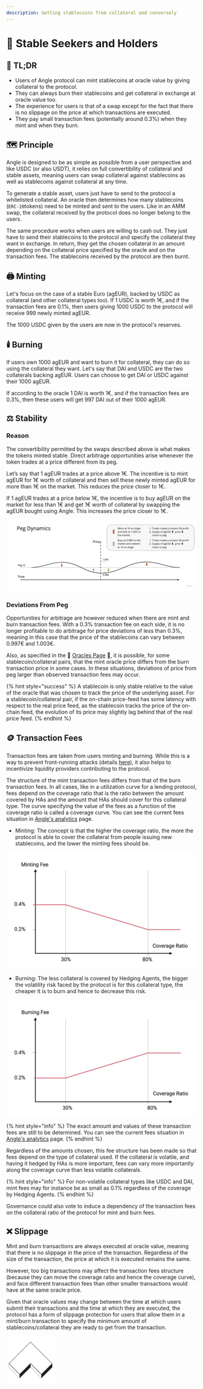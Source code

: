 ```yaml
---
description: Getting stablecoins from collateral and conversely
---
```


# 💱 Stable Seekers and Holders

## 🔎 TL;DR

- Users of Angle protocol can mint stablecoins at oracle value by giving collateral to the protocol.
- They can always burn their stablecoins and get collateral in exchange at oracle value too.
- The experience for users is that of a swap except for the fact that there is no slippage on the price at which transactions are executed.
- They pay small transaction fees (potentially around 0.3%) when they mint and when they burn.

## 🗺️ Principle

Angle is designed to be as simple as possible from a user perspective and like USDC (or also USDT), it relies on full convertibility of collateral and stable assets, meaning users can swap collateral against stablecoins as well as stablecoins against collateral at any time.

To generate a stable asset, users just have to send to the protocol a whitelisted collateral. An oracle then determines how many stablecoins (`ERC-20`tokens) need to be minted and sent to the users. Like in an AMM swap, the collateral received by the protocol does no longer belong to the users.

The same procedure works when users are willing to cash out. They just have to send their stablecoins to the protocol and specify the collateral they want in exchange. In return, they get the chosen collateral in an amount depending on the collateral price specified by the oracle and on the transaction fees. The stablecoins received by the protocol are then burnt.

## 🖨️ Minting

Let's focus on the case of a stable Euro (agEUR), backed by USDC as collateral (and other collateral types too). If 1 USDC is worth 1€, and if the transaction fees are 0.1%, then users giving 1000 USDC to the protocol will receive 999 newly minted agEUR.

The 1000 USDC given by the users are now in the protocol's reserves.

## 🕯️ Burning

If users own 1000 agEUR and want to burn it for collateral, they can do so using the collateral they want. Let's say that DAI and USDC are the two collaterals backing agEUR. Users can choose to get DAI or USDC against their 1000 agEUR.

If according to the oracle 1 DAI is worth 1€, and if the transaction fees are 0.3%, then these users will get 997 DAI out of their 1000 agEUR.

## ⚖️ Stability

### Reason

The convertibility permitted by the swaps described above is what makes the tokens minted stable. Direct arbitrage opportunities arise whenever the token trades at a price different from its peg.

Let’s say that 1 agEUR trades at a price above 1€. The incentive is to mint agEUR for 1€ worth of collateral and then sell these newly minted agEUR for more than 1€ on the market. This reduces the price closer to 1€.

If 1 agEUR trades at a price below 1€, the incentive is to buy agEUR on the market for less than 1€ and get 1€ worth of collateral by swapping the agEUR bought using Angle. This increases the price closer to 1€.

![Angle Peg Dynamics](../../.gitbook/assets/peg.jpg)

### Deviations From Peg

Opportunities for arbitrage are however reduced when there are mint and burn transaction fees. With a 0.3% transaction fee on each side, it is no longer profitable to do arbitrage for price deviations of less than 0.3%, meaning in this case that the price of the stablecoins can vary between 0.997€ and 1.003€.

Also, as specified in the 🔱 [Oracles Page](../oracles.md) 🔱, it is possible, for some stablecoin/collateral pairs, that the mint oracle price differs from the burn transaction price in some cases. In these situations, deviations of price from peg larger than observed transaction fees may occur.

{% hint style="success" %}
A stablecoin is only stable relative to the value of the oracle that was chosen to track the price of the underlying asset. For a stablecoin/collateral pair, if the on-chain price-feed has some latency with respect to the real price feed, as the stablecoin tracks the price of the on-chain feed, the evolution of its price may slightly lag behind that of the real price feed.
{% endhint %}

## 🪙 Transaction Fees

Transaction fees are taken from users minting and burning. While this is a way to prevent front-running attacks (details [here](https://blog.angle.money/angle-research-series-part-2-fees-and-front-running-resistance-for-users-393e0ae14b20)), it also helps to incentivize liquidity providers contributing to the protocol.

The structure of the mint transaction fees differs from that of the burn transaction fees. In all cases, like in a utilization curve for a lending protocol, fees depend on the coverage ratio that is the ratio between the amount covered by HAs and the amount that HAs should cover for this collateral type. The curve specifying the value of the fees as a function of the coverage ratio is called a coverage curve. You can see the current fees situation in [Angle's analytics](https://analytics.angle.money) page.

- Minting: The concept is that the higher the coverage ratio, the more the protocol is able to cover the collateral from people issuing new stablecoins, and the lower the minting fees should be.

![](../../.gitbook/assets/mintingfees.jpg)

- Burning: The less collateral is covered by Hedging Agents, the bigger the volatility risk faced by the protocol is for this collateral type, the cheaper it is to burn and hence to decrease this risk.

![](../../.gitbook/assets/burningfees.jpg)

{% hint style="info" %}
The exact amount and values of these transaction fees are still to be determined. You can see the current fees situation in [Angle's analytics](https://analytics.angle.money) page.
{% endhint %}

Regardless of the amounts chosen, this fee structure has been made so that fees depend on the type of collateral used. If the collateral is volatile, and having it hedged by HAs is more important, fees can vary more importantly along the coverage curve than less volatile collaterals.

{% hint style="info" %}
For non-volatile collateral types like USDC and DAI, mint fees may for instance be as small as 0.1% regardless of the coverage by Hedging Agents.
{% endhint %}

Governance could also vote to induce a dependency of the transaction fees on the collateral ratio of the protocol for mint and burn fees.

## ❌ Slippage

Mint and burn transactions are always executed at oracle value, meaning that there is no slippage in the price of the transaction. Regardless of the size of the transaction, the price at which it is executed remains the same.

However, too big transactions may affect the transaction fees structure (because they can move the coverage ratio and hence the coverage curve), and face different transaction fees than other smaller transactions would have at the same oracle price.

Given that oracle values may change between the time at which users submit their transactions and the time at which they are executed, the protocol has a form of slippage protection for users that allow them in a mint/burn transaction to specify the minimum amount of stablecoins/collateral they are ready to get from the transaction.

![](<../../.gitbook/assets/emoji-user (3) (3).png>)
